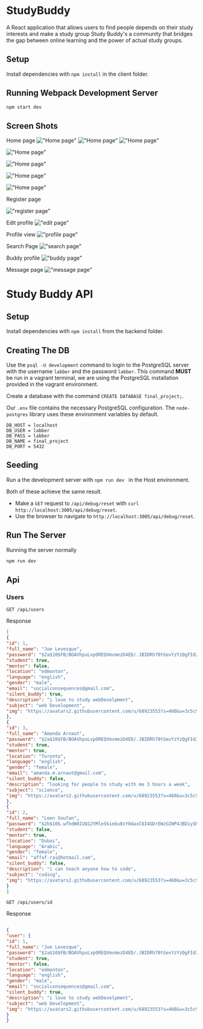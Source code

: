 
# StudyBuddy
A React application that allows users to find people depends on their study interests and make a study group 
Study Buddy's a community that bridges the gap between online learning and the power of actual study groups. 

## Setup

Install dependencies with `npm install` in the client folder.

## Running Webpack Development Server

```sh
npm start dev
```

## Screen Shots

Home page
!["Home page"](https://github.com/amandaalliegro/StudyBuddy/blob/production/docs/home_top.png?raw=true)
!["Home page"](https://github.com/amandaalliegro/StudyBuddy/blob/production/docs/home_2nd.png?raw=true)
!["Home page"](https://github.com/amandaalliegro/StudyBuddy/blob/production/docs/home_3rd.png?raw=true)

!["Home page"](https://github.com/amandaalliegro/StudyBuddy/blob/production/docs/home_4th.png?raw=true)

!["Home page"](https://github.com/amandaalliegro/StudyBuddy/blob/production/docs/home_5th.png?raw=true)

!["Home page"](https://github.com/amandaalliegro/StudyBuddy/blob/production/docs/home_6th.png?raw=true)

!["Home page"](https://github.com/amandaalliegro/StudyBuddy/blob/production/docs/home_7th.png?raw=true)

Register page

!["register page"](https://github.com/amandaalliegro/StudyBuddy/blob/production/docs/register.png?raw=true)

Edit profile
!["edit page"](https://github.com/amandaalliegro/StudyBuddy/blob/production/docs/edit_profile.png?raw=true)

Profile view
!["profile page"](https://github.com/amandaalliegro/StudyBuddy/blob/production/docs/profile_2.png?raw=true)

Search Page
!["search page"](https://github.com/amandaalliegro/StudyBuddy/blob/production/docs/search.png?raw=true)

Buddy profile
!["buddy page"](https://github.com/amandaalliegro/StudyBuddy/blob/production/docs/profile_search.png?raw=true)

Message page
!["message page"](https://github.com/amandaalliegro/StudyBuddy/blob/production/docs/message.png?raw=true)



# Study Buddy API

## Setup

Install dependencies with `npm install` from the backend folder.

## Creating The DB

Use the `psql -U development` command to login to the PostgreSQL server with the username `labber` and the password `labber`. This command **MUST** be run in a vagrant terminal, we are using the PostgreSQL installation provided in the vagrant environment.

Create a database with the command `CREATE DATABASE final_project;`.

Our `.env` file contains the necessary PostgreSQL configuration. The `node-postgres` library uses these environment variables by default.

```
DB_HOST = localhost
DB_USER = labber
DB_PASS = labber
DB_NAME = final_project
DB_PORT = 5432
```

## Seeding

Run a the development server with `npm run dev ` in the Host environment. 

Both of these achieve the same result.

- Make a `GET` request to `/api/debug/reset` with `curl http://localhost:3005/api/debug/reset`.
- Use the browser to navigate to `http://localhost:3005/api/debug/reset`.


## Run The Server

Running the server normally
```sh
npm run dev
```

## Api

### Users

`GET /api/users`

Response

```json
[
{
"id": 1,
"full_name": "Joe Levesque",
"password": "$2a$10$FB/BOAVhpuLvpOREQVmvmezD4ED/.JBIDRh70tGevYzYzQgFId2u.",
"student": true,
"mentor": false,
"location": "edmonton",
"language": "english",
"gender": "male",
"email": "socialconsequences@gmail.com",
"silent_buddy": true,
"description": "i love to study webDevelpment",
"subject": "web Development",
"img": "https://avatars2.githubusercontent.com/u/68923553?s=460&u=3c5c9c947f2962f7ad13a6f22ad5c63461b93318&v=4"
},
{
"id": 3,
"full_name": "Amanda Arnaut",
"password": "$2a$10$FB/BOAVhpuLvpOREQVmvmezD4ED/.JBIDRh70tGevYzYzQgFId2u.",
"student": true,
"mentor": true,
"location": "Toronto",
"language": "english",
"gender": "female",
"email": "amanda.m.arnaut@gmail.com",
"silent_buddy": false,
"description": "looking for people to study with me 3 hours a week",
"subject": "science",
"img": "https://avatars2.githubusercontent.com/u/68923553?s=460&u=3c5c9c947f2962f7ad13a6f22ad5c63461b93318&v=4"
},
{
"id": 2,
"full_name": "Leen Soufan",
"password": "$2b$10$.wfhdW8IUQ12YMleSkiebu8sY0daxC6I4GDrEWzGIWP4JBDiySMYO",
"student": false,
"mentor": true,
"location": "Dubai",
"language": "Arabic",
"gender": "female",
"email": "affaf-rai@hotmail.com",
"silent_buddy": false,
"description": "i can teach anyone how to code",
"subject": "coding",
"img": "https://avatars2.githubusercontent.com/u/68923553?s=460&u=3c5c9c947f2962f7ad13a6f22ad5c63461b93318&v=4"
}
]
```
`GET /api/users/id`

Response

```json

{
"user": {
"id": 1,
"full_name": "Joe Levesque",
"password": "$2a$10$FB/BOAVhpuLvpOREQVmvmezD4ED/.JBIDRh70tGevYzYzQgFId2u.",
"student": true,
"mentor": false,
"location": "edmonton",
"language": "english",
"gender": "male",
"email": "socialconsequences@gmail.com",
"silent_buddy": true,
"description": "i love to study webDevelpment",
"subject": "web Development",
"img": "https://avatars2.githubusercontent.com/u/68923553?s=460&u=3c5c9c947f2962f7ad13a6f22ad5c63461b93318&v=4"
}
}



